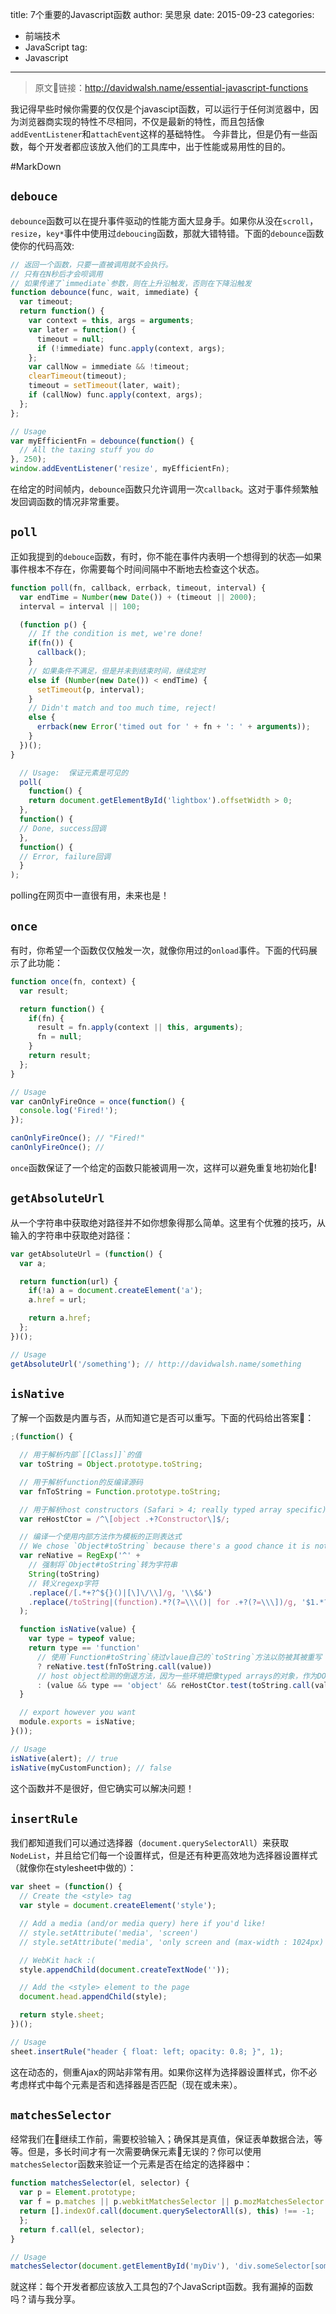 title:  7个重要的Javascript函数
author: 吴思泉
date:   2015-09-23
categories:
- 前端技术
- JavaScript
tag:
- Javascript
---

> 原文链接：http://davidwalsh.name/essential-javascript-functions

我记得早些时候你需要的仅仅是个javascipt函数，可以运行于任何浏览器中，因为浏览器商实现的特性不尽相同，不仅是最新的特性，而且包括像`addEventListener`和`attachEvent`这样的基础特性。
今非昔比，但是仍有一些函数，每个开发者都应该放入他们的工具库中，出于性能或易用性的目的。

<!-- more -->
#MarkDown
## `debouce`

`debounce`函数可以在提升事件驱动的性能方面大显身手。如果你从没在`scroll`，`resize`，`key*`事件中使用过`deboucing`函数，那就大错特错。下面的`debounce`函数使你的代码高效:

```javascript
// 返回一个函数，只要一直被调用就不会执行。
// 只有在N秒后才会呗调用
// 如果传递了`immediate`参数，则在上升沿触发，否则在下降沿触发
function debounce(func, wait, immediate) {
  var timeout;
  return function() {
    var context = this, args = arguments;
    var later = function() {
      timeout = null;
      if (!immediate) func.apply(context, args);
    };
    var callNow = immediate && !timeout;
    clearTimeout(timeout);
    timeout = setTimeout(later, wait);
    if (callNow) func.apply(context, args);
  };
};

// Usage
var myEfficientFn = debounce(function() {
  // All the taxing stuff you do
}, 250);
window.addEventListener('resize', myEfficientFn);
```

在给定的时间帧内，`debounce`函数只允许调用一次`callback`。这对于事件频繁触发回调函数的情况非常重要。

## `poll`

正如我提到的`debouce`函数，有时，你不能在事件内表明一个想得到的状态—如果事件根本不存在，你需要每个时间间隔中不断地去检查这个状态。

```javascript
function poll(fn, callback, errback, timeout, interval) {
  var endTime = Number(new Date()) + (timeout || 2000);
  interval = interval || 100;

  (function p() {
    // If the condition is met, we're done!
    if(fn()) {
      callback();
    }
    // 如果条件不满足，但是并未到结束时间，继续定时
    else if (Number(new Date()) < endTime) {
      setTimeout(p, interval);
    }
    // Didn't match and too much time, reject!
    else {
      errback(new Error('timed out for ' + fn + ': ' + arguments));
    }
  })();
}

  // Usage:  保证元素是可见的
  poll(
    function() {
    return document.getElementById('lightbox').offsetWidth > 0;
  },
  function() {
  // Done, success回调
  },
  function() {
  // Error, failure回调
  }
);
```

polling在网页中一直很有用，未来也是！

## `once`

有时，你希望一个函数仅仅触发一次，就像你用过的`onload`事件。下面的代码展示了此功能：

```javascript
function once(fn, context) {
  var result;

  return function() {
    if(fn) {
      result = fn.apply(context || this, arguments);
      fn = null;
    }
    return result;
  };
}

// Usage
var canOnlyFireOnce = once(function() {
  console.log('Fired!');
});

canOnlyFireOnce(); // "Fired!"
canOnlyFireOnce(); //
```

`once`函数保证了一个给定的函数只能被调用一次，这样可以避免重复地初始化!



## `getAbsoluteUrl`

从一个字符串中获取绝对路径并不如你想象得那么简单。这里有个优雅的技巧，从输入的字符串中获取绝对路径：

```javascript
var getAbsoluteUrl = (function() {
  var a;

  return function(url) {
    if(!a) a = document.createElement('a');
    a.href = url;

    return a.href;
  };
})();

// Usage
getAbsoluteUrl('/something'); // http://davidwalsh.name/something
```



## `isNative`

了解一个函数是内置与否，从而知道它是否可以重写。下面的代码给出答案：

```javascript
;(function() {

  // 用于解析内部`[[Class]]`的值
  var toString = Object.prototype.toString;

  // 用于解析function的反编译源码
  var fnToString = Function.prototype.toString;

  // 用于解析host constructors (Safari > 4; really typed array specific)
  var reHostCtor = /^\[object .+?Constructor\]$/;

  // 编译一个使用内部方法作为模板的正则表达式
  // We chose `Object#toString` because there's a good chance it is not being mucked with.
  var reNative = RegExp('^' +
    // 强制将`Object#toString`转为字符串
    String(toString)
    // 转义regexp字符
    .replace(/[.*+?^${}()|[\]\/\\]/g, '\\$&')
    .replace(/toString|(function).*?(?=\\\()| for .+?(?=\\\])/g, '$1.*?') + '$'
  );

  function isNative(value) {
    var type = typeof value;
    return type == 'function'
      // 使用`Function#toString`绕过vlaue自己的`toString`方法以防被其被重写
      ? reNative.test(fnToString.call(value))
      // host object检测的倒退方法，因为一些环境把像typed arrays的对象，作为DOM方法，而这样的方法不同于普通内部方法的匹配模式
      : (value && type == 'object' && reHostCtor.test(toString.call(value))) || false;
  }

  // export however you want
  module.exports = isNative;
}());

// Usage
isNative(alert); // true
isNative(myCustomFunction); // false
```

这个函数并不是很好，但它确实可以解决问题！

## `insertRule`

我们都知道我们可以通过选择器（`document.querySelectorAll`）来获取`NodeList`，并且给它们每一个设置样式，但是还有种更高效地为选择器设置样式（就像你在stylesheet中做的）：

```javascript
var sheet = (function() {
  // Create the <style> tag
  var style = document.createElement('style');

  // Add a media (and/or media query) here if you'd like!
  // style.setAttribute('media', 'screen')
  // style.setAttribute('media', 'only screen and (max-width : 1024px)')

  // WebKit hack :(
  style.appendChild(document.createTextNode(''));

  // Add the <style> element to the page
  document.head.appendChild(style);

  return style.sheet;
})();

// Usage
sheet.insertRule("header { float: left; opacity: 0.8; }", 1);
```

这在动态的，侧重Ajax的网站非常有用。如果你这样为选择器设置样式，你不必考虑样式中每个元素是否和选择器是否匹配（现在或未来）。

## `matchesSelector`

经常我们在继续工作前，需要校验输入；确保其是真值，保证表单数据合法，等等。但是，多长时间才有一次需要确保元素无误的？你可以使用`matchesSelector`函数来验证一个元素是否在给定的选择器中：

```javascript
function matchesSelector(el, selector) {
  var p = Element.prototype;
  var f = p.matches || p.webkitMatchesSelector || p.mozMatchesSelector || p.msMatchesSelector || function(s) {
  return [].indexOf.call(document.querySelectorAll(s), this) !== -1;
  };
  return f.call(el, selector);
}

// Usage
matchesSelector(document.getElementById('myDiv'), 'div.someSelector[some-attribute=true]')
```

就这样：每个开发者都应该放入工具包的7个JavaScript函数。我有漏掉的函数吗？请与我分享。

